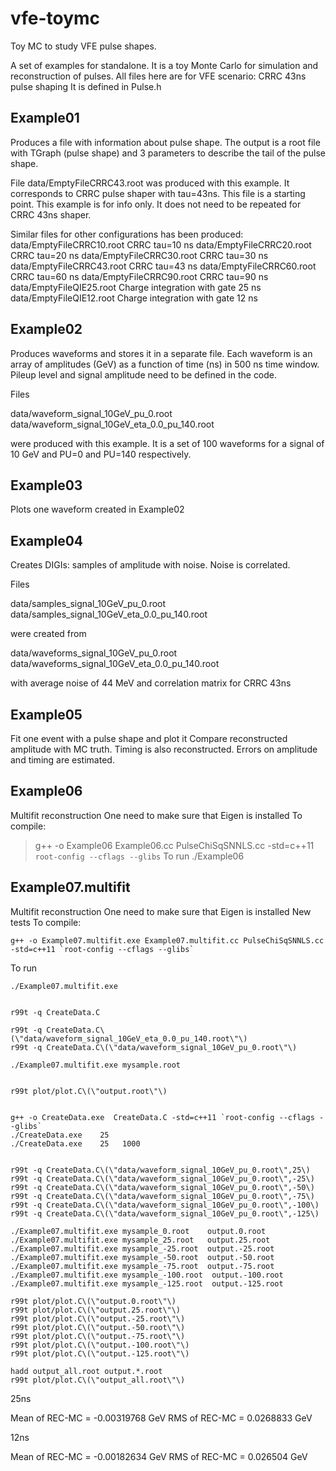 # vfe-toymc
Toy MC to study VFE pulse shapes.


A set of examples for standalone.
It is a toy Monte Carlo for simulation and reconstruction of pulses.
All files here are for VFE scenario: CRRC 43ns pulse shaping
It is defined in Pulse.h

Example01
---------

Produces a file with information about pulse shape.  The output is a
root file with TGraph (pulse shape) and 3 parameters to describe the
tail of the pulse shape.

File data/EmptyFileCRRC43.root was produced with this example. It
corresponds to CRRC pulse shaper with tau=43ns. This file is a
starting point. This example is for info only. It does not need to be
repeated for CRRC 43ns shaper.

Similar files for other configurations has been produced:
data/EmptyFileCRRC10.root    CRRC tau=10 ns
data/EmptyFileCRRC20.root    CRRC tau=20 ns
data/EmptyFileCRRC30.root    CRRC tau=30 ns
data/EmptyFileCRRC43.root    CRRC tau=43 ns
data/EmptyFileCRRC60.root    CRRC tau=60 ns
data/EmptyFileCRRC90.root    CRRC tau=90 ns
data/EmptyFileQIE25.root    Charge integration with gate 25 ns
data/EmptyFileQIE12.root    Charge integration with gate 12 ns



Example02
---------

Produces waveforms and stores it in a separate file. Each waveform is
an array of amplitudes (GeV) as a function of time (ns) in 500 ns time
window. Pileup level and signal amplitude need to be defined in the
code.

Files

data/waveform_signal_10GeV_pu_0.root 
data/waveform_signal_10GeV_eta_0.0_pu_140.root

were produced with this example. It is a set of 100 waveforms for
a signal of 10 GeV and PU=0 and PU=140 respectively.


Example03
---------

Plots one waveform created in Example02


Example04
---------

Creates DIGIs: samples of amplitude with noise.
Noise is correlated.

Files

data/samples_signal_10GeV_pu_0.root 
data/samples_signal_10GeV_eta_0.0_pu_140.root

were created from

data/waveforms_signal_10GeV_pu_0.root 
data/waveforms_signal_10GeV_eta_0.0_pu_140.root

with average noise of 44 MeV and correlation matrix for CRRC 43ns



Example05
---------

Fit one event with a pulse shape and plot it
Compare reconstructed amplitude with MC truth.
Timing is also reconstructed.
Errors on amplitude and timing are estimated.


Example06
---------

Multifit reconstruction
One need to make sure that Eigen is installed
To compile:
> g++ -o Example06 Example06.cc PulseChiSqSNNLS.cc -std=c++11 `root-config --cflags --glibs`
To run
> ./Example06 



Example07.multifit
------------------

Multifit reconstruction
One need to make sure that Eigen is installed
New tests
To compile:

    g++ -o Example07.multifit.exe Example07.multifit.cc PulseChiSqSNNLS.cc -std=c++11 `root-config --cflags --glibs`

To run

    ./Example07.multifit.exe 

    
    r99t -q CreateData.C
    
    r99t -q CreateData.C\(\"data/waveform_signal_10GeV_eta_0.0_pu_140.root\"\)
    r99t -q CreateData.C\(\"data/waveform_signal_10GeV_pu_0.root\"\)
     
    ./Example07.multifit.exe mysample.root
    
    
    r99t plot/plot.C\(\"output.root\"\)

    
    g++ -o CreateData.exe  CreateData.C -std=c++11 `root-config --cflags --glibs`
    ./CreateData.exe    25
    ./CreateData.exe    25   1000
    
    
    r99t -q CreateData.C\(\"data/waveform_signal_10GeV_pu_0.root\",25\)
    r99t -q CreateData.C\(\"data/waveform_signal_10GeV_pu_0.root\",-25\)
    r99t -q CreateData.C\(\"data/waveform_signal_10GeV_pu_0.root\",-50\)
    r99t -q CreateData.C\(\"data/waveform_signal_10GeV_pu_0.root\",-75\)
    r99t -q CreateData.C\(\"data/waveform_signal_10GeV_pu_0.root\",-100\)
    r99t -q CreateData.C\(\"data/waveform_signal_10GeV_pu_0.root\",-125\)
    
    ./Example07.multifit.exe mysample_0.root    output.0.root
    ./Example07.multifit.exe mysample_25.root   output.25.root
    ./Example07.multifit.exe mysample_-25.root  output.-25.root
    ./Example07.multifit.exe mysample_-50.root  output.-50.root
    ./Example07.multifit.exe mysample_-75.root  output.-75.root
    ./Example07.multifit.exe mysample_-100.root  output.-100.root
    ./Example07.multifit.exe mysample_-125.root  output.-125.root
    
    r99t plot/plot.C\(\"output.0.root\"\)
    r99t plot/plot.C\(\"output.25.root\"\)
    r99t plot/plot.C\(\"output.-25.root\"\)
    r99t plot/plot.C\(\"output.-50.root\"\)
    r99t plot/plot.C\(\"output.-75.root\"\)
    r99t plot/plot.C\(\"output.-100.root\"\)
    r99t plot/plot.C\(\"output.-125.root\"\)

    hadd output_all.root output.*.root
    r99t plot/plot.C\(\"output_all.root\"\)

    
25ns

   Mean of REC-MC = -0.00319768 GeV
   RMS of REC-MC = 0.0268833 GeV
        
12ns

   Mean of REC-MC = -0.00182634 GeV
   RMS of REC-MC = 0.026504 GeV
    